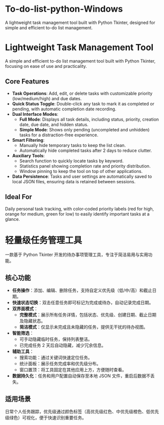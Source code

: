 # To-do-list-python-Windows
A lightweight task management tool built with Python Tkinter, designed for simple and efficient to-do list management.
# Lightweight Task Management Tool

A simple and efficient to-do list management tool built with Python Tkinter, focusing on ease of use and practicality.


## Core Features

- **Task Operations**: Add, edit, or delete tasks with customizable priority (low/medium/high) and due dates.
- **Quick Status Toggle**: Double-click any task to mark it as completed or pending, with automatic completion date recording.
- **Dual Interface Modes**:
  - **Full Mode**: Displays all task details, including status, priority, creation date, due date, and hidden status.
  - **Simple Mode**: Shows only pending (uncompleted and unhidden) tasks for a distraction-free experience.
- **Smart Filtering**:
  - Manually hide temporary tasks to keep the list clean.
  - Automatically hide completed tasks after 2 days to reduce clutter.
- **Auxiliary Tools**:
  - Search function to quickly locate tasks by keyword.
  - Statistics panel showing completion rate and priority distribution.
  - Window pinning to keep the tool on top of other applications.
- **Data Persistence**: Tasks and user settings are automatically saved to local JSON files, ensuring data is retained between sessions.


## Ideal For
Daily personal task tracking, with color-coded priority labels (red for high, orange for medium, green for low) to easily identify important tasks at a glance.

# 轻量级任务管理工具

一款基于 Python Tkinter 开发的待办事项管理工具，专注于简洁易用与实用功能。


## 核心功能

- **任务操作**：添加、编辑、删除任务，支持自定义优先级（低/中/高）和截止日期。
- **快速状态切换**：双击任意任务即可标记为完成或待办，自动记录完成日期。
- **双界面模式**：
  - **完整模式**：展示所有任务详情，包括状态、优先级、创建日期、截止日期及隐藏状态。
  - **简洁模式**：仅显示未完成且未隐藏的任务，提供无干扰的待办视图。
- **智能筛选**：
  - 可手动隐藏临时任务，保持列表整洁。
  - 已完成任务 2 天后自动隐藏，减少冗余信息。
- **辅助工具**：
  - 搜索功能：通过关键词快速定位任务。
  - 统计面板：展示任务完成率和优先级分布。
  - 窗口置顶：将工具固定在其他应用上方，方便随时查看。
- **数据持久化**：任务和用户配置自动保存至本地 JSON 文件，重启后数据不丢失。


## 适用场景
日常个人任务跟踪，优先级通过颜色标签（高优先级红色、中优先级橙色、低优先级绿色）可视化，便于快速识别重要任务。
